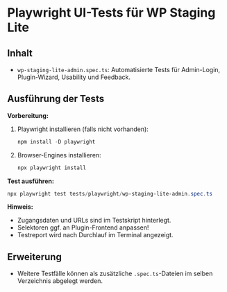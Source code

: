 # Playwright UI-Tests für WP Staging Lite

## Inhalt
- `wp-staging-lite-admin.spec.ts`: Automatisierte Tests für Admin-Login, Plugin-Wizard, Usability und Feedback.

## Ausführung der Tests

**Vorbereitung:**
1. Playwright installieren (falls nicht vorhanden):
   ```powershell
   npm install -D playwright
   ```
2. Browser-Engines installieren:
   ```powershell
   npx playwright install
   ```

**Test ausführen:**
```powershell
npx playwright test tests/playwright/wp-staging-lite-admin.spec.ts
```

**Hinweis:**
- Zugangsdaten und URLs sind im Testskript hinterlegt.
- Selektoren ggf. an Plugin-Frontend anpassen!
- Testreport wird nach Durchlauf im Terminal angezeigt.

## Erweiterung
- Weitere Testfälle können als zusätzliche `.spec.ts`-Dateien im selben Verzeichnis abgelegt werden.
